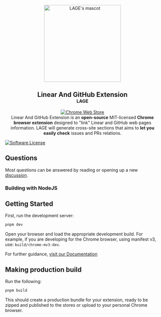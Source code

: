 <p align="center"><a href="https://nelsondaza.github.io/linear-and-github-extension/" target="_blank" rel="noreferrer noopener"><img width="250" alt="LAGE's mascot" src="https://nelsondaza.github.io/linear-and-github-extension/imag/icon.svg"></a></p>
<h2 align="center">Linear And GitHub Extension<br /><small><small>LAGE</small></small></h2>
<p align="center">
<a rel="noreferrer noopener" href="https://chromewebstore.google.com/detail/"><img alt="Chrome Web Store" src="https://img.shields.io/badge/Chrome-141e24.svg?&style=for-the-badge&logo=google-chrome&logoColor=white"></a>
<br/>
Linear And GitHub Extension is an <strong>open-source</strong> MIT-licensed <strong>Chrome browser extension</strong> designed to "link" Linear and GitHub web pages information. LAGE will generate cross-site sections that aims to <strong>let you easily check</strong> issues and PRs relations.

[![Software License](https://img.shields.io/badge/license-MIT-brightgreen.svg)](LICENSE)

</p>

## Questions

Most questions can be answered by reading or opening up a
new [discussion](https://github.com/nelsondaza/linear-and-github-extension/discussions).

### Building with NodeJS

## Getting Started

First, run the development server:

```bash
pnpm dev
```

Open your browser and load the appropriate development build. For example, if you are developing for the Chrome browser, using manifest v3, use: `build/chrome-mv3-dev`.

For further guidance, [visit our Documentation](https://docs.plasmo.com/)

## Making production build

Run the following:

```bash
pnpm build
```

This should create a production bundle for your extension, ready to be zipped and published to the stores or upload to your personal Chrome browser.
